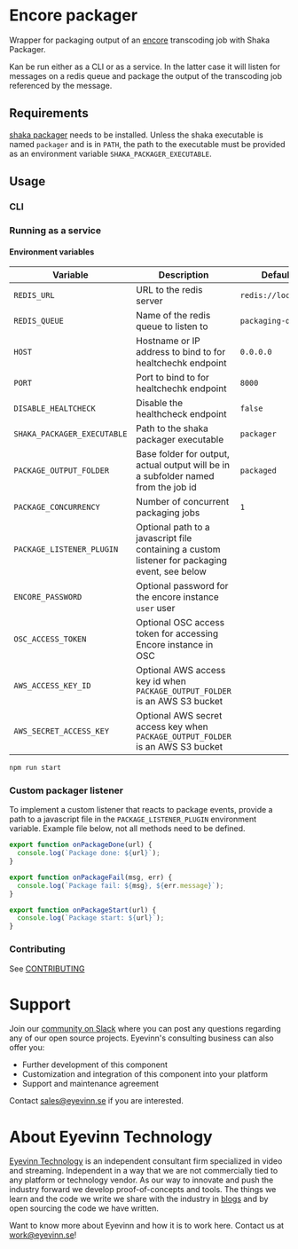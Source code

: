 # Encore packager

Wrapper for packaging output of an [encore](https://github.com/svt/encore) transcoding job with Shaka Packager.

Kan be run either as a CLI or as a service. In the latter case it will listen for messages on a redis queue and
package the output of the transcoding job referenced by the message.

## Requirements

[shaka packager](https://github.com/shaka-project/shaka-packager) needs to be installed. Unless the shaka executable is named `packager` and is in `PATH`, the path to the executable must be provided as an environment variable `SHAKA_PACKAGER_EXECUTABLE`.

## Usage

### CLI

### Running as a service

#### Environment variables

| Variable                    | Description                                                                                    | Default value            |
| --------------------------- | ---------------------------------------------------------------------------------------------- | ------------------------ |
| `REDIS_URL`                 | URL to the redis server                                                                        | `redis://localhost:6379` |
| `REDIS_QUEUE`               | Name of the redis queue to listen to                                                           | `packaging-queue`        |
| `HOST`                      | Hostname or IP address to bind to for healtchechk endpoint                                     | `0.0.0.0`                |
| `PORT`                      | Port to bind to for healtchechk endpoint                                                       | `8000`                   |
| `DISABLE_HEALTCHECK`        | Disable the healthcheck endpoint                                                               | `false`                  |
| `SHAKA_PACKAGER_EXECUTABLE` | Path to the shaka packager executable                                                          | `packager`               |
| `PACKAGE_OUTPUT_FOLDER`     | Base folder for output, actual output will be in a subfolder named from the job id             | `packaged`               |
| `PACKAGE_CONCURRENCY`       | Number of concurrent packaging jobs                                                            | `1`                      |
| `PACKAGE_LISTENER_PLUGIN`   | Optional path to a javascript file containing a custom listener for packaging event, see below |                          |
| `ENCORE_PASSWORD`           | Optional password for the encore instance `user` user                                          |                          |
| `OSC_ACCESS_TOKEN`          | Optional OSC access token for accessing Encore instance in OSC                                 |                          |
| `AWS_ACCESS_KEY_ID`         | Optional AWS access key id when `PACKAGE_OUTPUT_FOLDER` is an AWS S3 bucket                    |                          |
| `AWS_SECRET_ACCESS_KEY`     | Optional AWS secret access key when `PACKAGE_OUTPUT_FOLDER` is an AWS S3 bucket                |                          |

```bash
npm run start
```

### Custom packager listener

To implement a custom listener that reacts to package events, provide a path to a javascript file
in the `PACKAGE_LISTENER_PLUGIN` environment variable. Example file below, not all methods need to be defined.

```javascript
export function onPackageDone(url) {
  console.log(`Package done: ${url}`);
}

export function onPackageFail(msg, err) {
  console.log(`Package fail: ${msg}, ${err.message}`);
}

export function onPackageStart(url) {
  console.log(`Package start: ${url}`);
}
```

<!--

## Requirements
Add any external project dependencies such as node.js version etc here

## Installation / Usage

Add clear instructions on how to use the project here

## Development

Add clear instructions on how to start development of the project here

-->

### Contributing

See [CONTRIBUTING](CONTRIBUTING.md)

# Support

Join our [community on Slack](http://slack.streamingtech.se) where you can post any questions regarding any of our open source projects. Eyevinn's consulting business can also offer you:

- Further development of this component
- Customization and integration of this component into your platform
- Support and maintenance agreement

Contact [sales@eyevinn.se](mailto:sales@eyevinn.se) if you are interested.

# About Eyevinn Technology

[Eyevinn Technology](https://www.eyevinntechnology.se) is an independent consultant firm specialized in video and streaming. Independent in a way that we are not commercially tied to any platform or technology vendor. As our way to innovate and push the industry forward we develop proof-of-concepts and tools. The things we learn and the code we write we share with the industry in [blogs](https://dev.to/video) and by open sourcing the code we have written.

Want to know more about Eyevinn and how it is to work here. Contact us at work@eyevinn.se!
